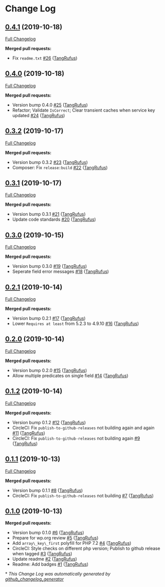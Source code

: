 # Change Log

## [0.4.1](https://github.com/ItinerisLtd/gf-loqate-bank-verification/tree/0.4.1) (2019-10-18)
[Full Changelog](https://github.com/ItinerisLtd/gf-loqate-bank-verification/compare/0.4.0...0.4.1)

**Merged pull requests:**

- Fix `readme.txt` [\#26](https://github.com/ItinerisLtd/gf-loqate-bank-verification/pull/26) ([TangRufus](https://github.com/TangRufus))

## [0.4.0](https://github.com/ItinerisLtd/gf-loqate-bank-verification/tree/0.4.0) (2019-10-18)
[Full Changelog](https://github.com/ItinerisLtd/gf-loqate-bank-verification/compare/0.3.2...0.4.0)

**Merged pull requests:**

- Version bump 0.4.0 [\#25](https://github.com/ItinerisLtd/gf-loqate-bank-verification/pull/25) ([TangRufus](https://github.com/TangRufus))
- Refactor; Validate `IsCorrect`; Clear transient caches when service key updated [\#24](https://github.com/ItinerisLtd/gf-loqate-bank-verification/pull/24) ([TangRufus](https://github.com/TangRufus))

## [0.3.2](https://github.com/ItinerisLtd/gf-loqate-bank-verification/tree/0.3.2) (2019-10-17)
[Full Changelog](https://github.com/ItinerisLtd/gf-loqate-bank-verification/compare/0.3.1...0.3.2)

**Merged pull requests:**

- Version bump 0.3.2 [\#23](https://github.com/ItinerisLtd/gf-loqate-bank-verification/pull/23) ([TangRufus](https://github.com/TangRufus))
- Composer: Fix `release:build` [\#22](https://github.com/ItinerisLtd/gf-loqate-bank-verification/pull/22) ([TangRufus](https://github.com/TangRufus))

## [0.3.1](https://github.com/ItinerisLtd/gf-loqate-bank-verification/tree/0.3.1) (2019-10-17)
[Full Changelog](https://github.com/ItinerisLtd/gf-loqate-bank-verification/compare/0.3.0...0.3.1)

**Merged pull requests:**

- Version bump 0.3.1 [\#21](https://github.com/ItinerisLtd/gf-loqate-bank-verification/pull/21) ([TangRufus](https://github.com/TangRufus))
- Update code standards [\#20](https://github.com/ItinerisLtd/gf-loqate-bank-verification/pull/20) ([TangRufus](https://github.com/TangRufus))

## [0.3.0](https://github.com/ItinerisLtd/gf-loqate-bank-verification/tree/0.3.0) (2019-10-15)
[Full Changelog](https://github.com/ItinerisLtd/gf-loqate-bank-verification/compare/0.2.1...0.3.0)

**Merged pull requests:**

- Version bump 0.3.0 [\#19](https://github.com/ItinerisLtd/gf-loqate-bank-verification/pull/19) ([TangRufus](https://github.com/TangRufus))
- Seperate field error messages [\#18](https://github.com/ItinerisLtd/gf-loqate-bank-verification/pull/18) ([TangRufus](https://github.com/TangRufus))

## [0.2.1](https://github.com/ItinerisLtd/gf-loqate-bank-verification/tree/0.2.1) (2019-10-14)
[Full Changelog](https://github.com/ItinerisLtd/gf-loqate-bank-verification/compare/0.2.0...0.2.1)

**Merged pull requests:**

- Version bump 0.2.1 [\#17](https://github.com/ItinerisLtd/gf-loqate-bank-verification/pull/17) ([TangRufus](https://github.com/TangRufus))
- Lower `Requires at least` from 5.2.3 to 4.9.10 [\#16](https://github.com/ItinerisLtd/gf-loqate-bank-verification/pull/16) ([TangRufus](https://github.com/TangRufus))

## [0.2.0](https://github.com/ItinerisLtd/gf-loqate-bank-verification/tree/0.2.0) (2019-10-14)
[Full Changelog](https://github.com/ItinerisLtd/gf-loqate-bank-verification/compare/0.1.2...0.2.0)

**Merged pull requests:**

- Version bump 0.2.0 [\#15](https://github.com/ItinerisLtd/gf-loqate-bank-verification/pull/15) ([TangRufus](https://github.com/TangRufus))
- Allow multiple predicates on single field [\#14](https://github.com/ItinerisLtd/gf-loqate-bank-verification/pull/14) ([TangRufus](https://github.com/TangRufus))

## [0.1.2](https://github.com/ItinerisLtd/gf-loqate-bank-verification/tree/0.1.2) (2019-10-14)
[Full Changelog](https://github.com/ItinerisLtd/gf-loqate-bank-verification/compare/0.1.1...0.1.2)

**Merged pull requests:**

- Version bump 0.1.2 [\#12](https://github.com/ItinerisLtd/gf-loqate-bank-verification/pull/12) ([TangRufus](https://github.com/TangRufus))
- CircleCI: Fix `publish-to-github-releases` not building again and again [\#11](https://github.com/ItinerisLtd/gf-loqate-bank-verification/pull/11) ([TangRufus](https://github.com/TangRufus))
- CircleCI: Fix `publish-to-github-releases` not building again [\#9](https://github.com/ItinerisLtd/gf-loqate-bank-verification/pull/9) ([TangRufus](https://github.com/TangRufus))

## [0.1.1](https://github.com/ItinerisLtd/gf-loqate-bank-verification/tree/0.1.1) (2019-10-13)
[Full Changelog](https://github.com/ItinerisLtd/gf-loqate-bank-verification/compare/0.1.0...0.1.1)

**Merged pull requests:**

- Version bump 0.1.1 [\#8](https://github.com/ItinerisLtd/gf-loqate-bank-verification/pull/8) ([TangRufus](https://github.com/TangRufus))
- CircleCI: Fix `publish-to-github-releases` not building [\#7](https://github.com/ItinerisLtd/gf-loqate-bank-verification/pull/7) ([TangRufus](https://github.com/TangRufus))

## [0.1.0](https://github.com/ItinerisLtd/gf-loqate-bank-verification/tree/0.1.0) (2019-10-13)
**Merged pull requests:**

- Version bump 0.1.0 [\#6](https://github.com/ItinerisLtd/gf-loqate-bank-verification/pull/6) ([TangRufus](https://github.com/TangRufus))
- Prepare for wp.org review [\#5](https://github.com/ItinerisLtd/gf-loqate-bank-verification/pull/5) ([TangRufus](https://github.com/TangRufus))
- Add `array\_key\_first` polyfill for PHP 7.2 [\#4](https://github.com/ItinerisLtd/gf-loqate-bank-verification/pull/4) ([TangRufus](https://github.com/TangRufus))
-  CircleCI: Style checks on different php version; Publish to github release when tagged [\#3](https://github.com/ItinerisLtd/gf-loqate-bank-verification/pull/3) ([TangRufus](https://github.com/TangRufus))
- Update readme [\#2](https://github.com/ItinerisLtd/gf-loqate-bank-verification/pull/2) ([TangRufus](https://github.com/TangRufus))
- Readme: Add badges [\#1](https://github.com/ItinerisLtd/gf-loqate-bank-verification/pull/1) ([TangRufus](https://github.com/TangRufus))



\* *This Change Log was automatically generated by [github_changelog_generator](https://github.com/skywinder/Github-Changelog-Generator)*